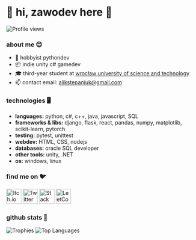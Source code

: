 # 👋 hi, zawodev here 👋
![Profile views](https://komarev.com/ghpvc/?username=zawodev&label=Profile%20views&color=23A559&style=flat)

### about me 😊
- 🐍 hobbyist pythondev
- 📦 indie unity c# gamedev
- 🎓 third-year student at [wrocław university of science and technology](https://www.pwr.edu.pl/)
- 📫 contact email: [alikstepaniuk@gmail.com](mailto:alikstepaniuk@gmail.com)

### technologies 🖥️

- **languages:** python, c#, c++, java, javascript, SQL
- **frameworks & libs:** django, flask, react, pandas, numpy, matplotlib, scikit-learn, pytorch
- **testing:** pytest, unittest
- **webdev:** HTML, CSS, nodejs
- **databases:** oracle SQL developer
- **other tools:** unity, .NET
- **os:** windows, linux

### find me on 🐦
<p align="left">
  <a href="https://zawo.itch.io" target="_blank"><img src="https://static.itch.io/images/app-icon.png" alt="Itch.io" width="40" height="40" /></a>
  <a href="https://twitter.com/zawodev" target="_blank"><img src="https://upload.wikimedia.org/wikipedia/commons/thumb/b/b7/X_logo.jpg/800px-X_logo.jpg" alt="Twitter" width="40" height="40" /></a>
  <a href="https://stackoverflow.com/users/23816989" target="_blank"><img src="https://raw.githubusercontent.com/rahuldkjain/github-profile-readme-generator/master/src/images/icons/Social/stack-overflow.svg" alt="Stack Overflow" width="40" height="40" /></a>
  <a href="https://www.leetcode.com/zawodev" target="_blank"><img src="https://raw.githubusercontent.com/rahuldkjain/github-profile-readme-generator/master/src/images/icons/Social/leet-code.svg" alt="LeetCode" width="40" height="40" /></a>
</p>

### github stats 🙊
![Trophies](https://github-profile-trophy.vercel.app/?username=zawodev&theme=onedark)
![Top Languages](https://github-readme-stats.vercel.app/api/top-langs?username=zawodev&show_icons=true&locale=en&layout=compact&theme=onedark)
